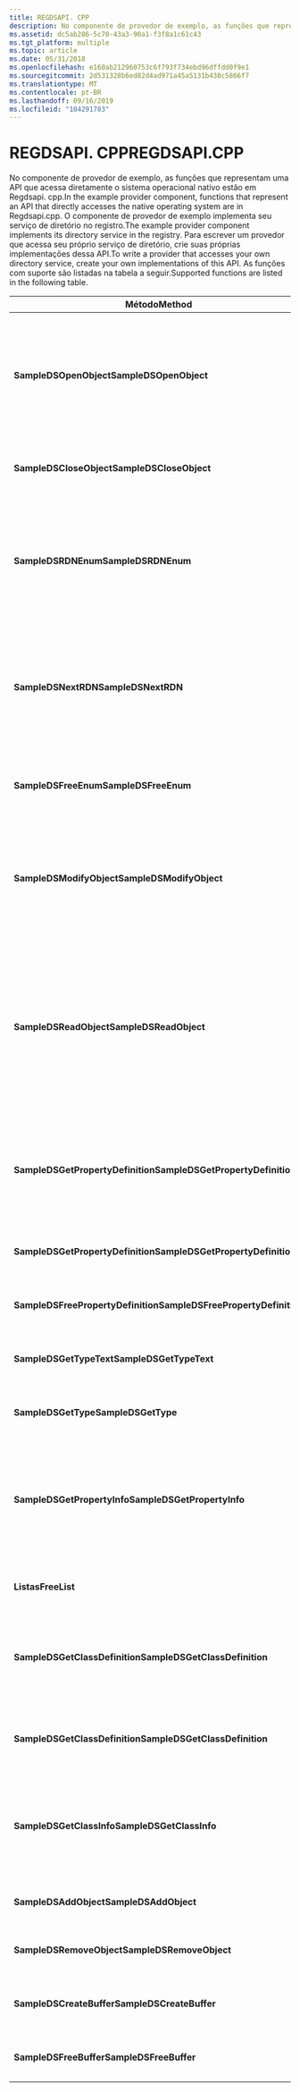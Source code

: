 ```yaml
---
title: REGDSAPI. CPP
description: No componente de provedor de exemplo, as funções que representam uma API que acessa diretamente o sistema operacional nativo estão em Regdsapi. cpp.
ms.assetid: dc5ab286-5c70-43a3-90a1-f3f8a1c61c43
ms.tgt_platform: multiple
ms.topic: article
ms.date: 05/31/2018
ms.openlocfilehash: e160ab212960753c6f793f734ebd96dffdd0f9e1
ms.sourcegitcommit: 2d531328b6ed82d4ad971a45a5131b430c5866f7
ms.translationtype: MT
ms.contentlocale: pt-BR
ms.lasthandoff: 09/16/2019
ms.locfileid: "104291783"
---
```

# <a name="regdsapicpp"></a><span data-ttu-id="027c9-103">REGDSAPI. CPP</span><span class="sxs-lookup"><span data-stu-id="027c9-103">REGDSAPI.CPP</span></span>

<span data-ttu-id="027c9-104">No componente de provedor de exemplo, as funções que representam uma API que acessa diretamente o sistema operacional nativo estão em Regdsapi. cpp.</span><span class="sxs-lookup"><span data-stu-id="027c9-104">In the example provider component, functions that represent an API that directly accesses the native operating system are in Regdsapi.cpp.</span></span> <span data-ttu-id="027c9-105">O componente de provedor de exemplo implementa seu serviço de diretório no registro.</span><span class="sxs-lookup"><span data-stu-id="027c9-105">The example provider component implements its directory service in the registry.</span></span> <span data-ttu-id="027c9-106">Para escrever um provedor que acessa seu próprio serviço de diretório, crie suas próprias implementações dessa API.</span><span class="sxs-lookup"><span data-stu-id="027c9-106">To write a provider that accesses your own directory service, create your own implementations of this API.</span></span> <span data-ttu-id="027c9-107">As funções com suporte são listadas na tabela a seguir.</span><span class="sxs-lookup"><span data-stu-id="027c9-107">Supported functions are listed in the following table.</span></span>



| <span data-ttu-id="027c9-108">Método</span><span class="sxs-lookup"><span data-stu-id="027c9-108">Method</span></span>                             | <span data-ttu-id="027c9-109">Descrição</span><span class="sxs-lookup"><span data-stu-id="027c9-109">Description</span></span>                                                                                                                                                                                    |
|------------------------------------|------------------------------------------------------------------------------------------------------------------------------------------------------------------------------------------------|
| <span data-ttu-id="027c9-110">**SampleDSOpenObject**</span><span class="sxs-lookup"><span data-stu-id="027c9-110">**SampleDSOpenObject**</span></span>             | <span data-ttu-id="027c9-111">Abra este objeto por nome.</span><span class="sxs-lookup"><span data-stu-id="027c9-111">Open this object by name.</span></span> <span data-ttu-id="027c9-112">Se o parâmetro de tipo de classe de esquema for **nulo**, preencha o tipo encontrado.</span><span class="sxs-lookup"><span data-stu-id="027c9-112">If the schema class type parameter is **NULL**, fill in the type found.</span></span> <span data-ttu-id="027c9-113">Recupere um identificador no objeto.</span><span class="sxs-lookup"><span data-stu-id="027c9-113">Retrieve a handle on the object.</span></span>                                                             |
| <span data-ttu-id="027c9-114">**SampleDSCloseObject**</span><span class="sxs-lookup"><span data-stu-id="027c9-114">**SampleDSCloseObject**</span></span>            | <span data-ttu-id="027c9-115">Use o identificador recuperado por **SampleDSOpenObject**.</span><span class="sxs-lookup"><span data-stu-id="027c9-115">Use the handle retrieved by **SampleDSOpenObject**.</span></span>                                                                                                                                            |
| <span data-ttu-id="027c9-116">**SampleDSRDNEnum**</span><span class="sxs-lookup"><span data-stu-id="027c9-116">**SampleDSRDNEnum**</span></span>                | <span data-ttu-id="027c9-117">Recupere o identificador em um objeto enumerador para gerenciar a enumeração de nomes diferenciados relativos (RDNs) de um objeto de contêiner.</span><span class="sxs-lookup"><span data-stu-id="027c9-117">Retrieve the handle on an enumerator object to manage the enumeration of relative distinguished names (RDNs) from a container object.</span></span>                                                          |
| <span data-ttu-id="027c9-118">**SampleDSNextRDN**</span><span class="sxs-lookup"><span data-stu-id="027c9-118">**SampleDSNextRDN**</span></span>                | <span data-ttu-id="027c9-119">Usando o identificador recuperado por **SampleDSRDNEnum**, obtenha o próximo nome distinto relativo desse objeto de contêiner.</span><span class="sxs-lookup"><span data-stu-id="027c9-119">Using the handle retrieved by **SampleDSRDNEnum**, get the next relative distinguished name from this container object.</span></span>                                                                        |
| <span data-ttu-id="027c9-120">**SampleDSFreeEnum**</span><span class="sxs-lookup"><span data-stu-id="027c9-120">**SampleDSFreeEnum**</span></span>               | <span data-ttu-id="027c9-121">Libere o objeto enumerador alocado em **SampleDSRDNEnum**.</span><span class="sxs-lookup"><span data-stu-id="027c9-121">Free the enumerator object allocated in **SampleDSRDNEnum**.</span></span>                                                                                                                                   |
| <span data-ttu-id="027c9-122">**SampleDSModifyObject**</span><span class="sxs-lookup"><span data-stu-id="027c9-122">**SampleDSModifyObject**</span></span>           | <span data-ttu-id="027c9-123">Modifique as propriedades de um objeto no serviço de diretório de acordo com o identificador do objeto e uma lista de atributos e seus valores.</span><span class="sxs-lookup"><span data-stu-id="027c9-123">Modify properties of an object in the directory service given the handle of the object and a list of attributes and their values.</span></span>                                                              |
| <span data-ttu-id="027c9-124">**SampleDSReadObject**</span><span class="sxs-lookup"><span data-stu-id="027c9-124">**SampleDSReadObject**</span></span>             | <span data-ttu-id="027c9-125">Leia as propriedades do objeto do serviço de diretório.</span><span class="sxs-lookup"><span data-stu-id="027c9-125">Read the properties of the object from the directory service.</span></span> <span data-ttu-id="027c9-126">Mapeie a sintaxe do armazenamento nativo para os valores de sintaxe do ADS apropriados.</span><span class="sxs-lookup"><span data-stu-id="027c9-126">Map the syntax from the native storage to the appropriate ADS syntax values.</span></span> <span data-ttu-id="027c9-127">Manipule Propriedades com vários valores de acordo.</span><span class="sxs-lookup"><span data-stu-id="027c9-127">Handle properties with multiple values accordingly.</span></span> |
| <span data-ttu-id="027c9-128">**SampleDSGetPropertyDefinition**</span><span class="sxs-lookup"><span data-stu-id="027c9-128">**SampleDSGetPropertyDefinition**</span></span>  | <span data-ttu-id="027c9-129">No esquema, pesquise todas as definições de propriedade e seus atributos para esse tipo de objeto de classe de esquema.</span><span class="sxs-lookup"><span data-stu-id="027c9-129">In the schema, look up all property definitions and their attributes for this type of schema class object.</span></span>                                                                                     |
| <span data-ttu-id="027c9-130">**SampleDSGetPropertyDefinition**</span><span class="sxs-lookup"><span data-stu-id="027c9-130">**SampleDSGetPropertyDefinition**</span></span>  | <span data-ttu-id="027c9-131">No esquema, pesquise essa propriedade e seus atributos por nome.</span><span class="sxs-lookup"><span data-stu-id="027c9-131">In the schema, look up this property and its attributes by name.</span></span>                                                                                                                               |
| <span data-ttu-id="027c9-132">**SampleDSFreePropertyDefinition**</span><span class="sxs-lookup"><span data-stu-id="027c9-132">**SampleDSFreePropertyDefinition**</span></span> | <span data-ttu-id="027c9-133">Memória livre alocada por **GetPropertyDefinition**.</span><span class="sxs-lookup"><span data-stu-id="027c9-133">Free memory allocated by **GetPropertyDefinition**.</span></span>                                                                                                                                            |
| <span data-ttu-id="027c9-134">**SampleDSGetTypeText**</span><span class="sxs-lookup"><span data-stu-id="027c9-134">**SampleDSGetTypeText**</span></span>            | <span data-ttu-id="027c9-135">Obter o tipo de classe de esquema de um objeto no formato de texto.</span><span class="sxs-lookup"><span data-stu-id="027c9-135">Get the schema class type of an object in text format.</span></span>                                                                                                                                         |
| <span data-ttu-id="027c9-136">**SampleDSGetType**</span><span class="sxs-lookup"><span data-stu-id="027c9-136">**SampleDSGetType**</span></span>                | <span data-ttu-id="027c9-137">Obter o tipo de classe de esquema de um objeto.</span><span class="sxs-lookup"><span data-stu-id="027c9-137">Get the schema class type of an object.</span></span>                                                                                                                                                        |
| <span data-ttu-id="027c9-138">**SampleDSGetPropertyInfo**</span><span class="sxs-lookup"><span data-stu-id="027c9-138">**SampleDSGetPropertyInfo**</span></span>        | <span data-ttu-id="027c9-139">Dado um identificador no objeto de classe de esquema e um nome de propriedade, recupere as informações de propriedade, como sintaxe e assim por diante.</span><span class="sxs-lookup"><span data-stu-id="027c9-139">Given a handle on the schema class object and a property name, retrieve the property information, like syntax, and so on.</span></span>                                                                      |
| <span data-ttu-id="027c9-140">**Listas**</span><span class="sxs-lookup"><span data-stu-id="027c9-140">**FreeList**</span></span>                       | <span data-ttu-id="027c9-141">Libere a memória usada por uma lista de LPWSTR \_ .</span><span class="sxs-lookup"><span data-stu-id="027c9-141">Free the memory used by a LPWSTR\_LIST.</span></span>                                                                                                                                                        |
| <span data-ttu-id="027c9-142">**SampleDSGetClassDefinition**</span><span class="sxs-lookup"><span data-stu-id="027c9-142">**SampleDSGetClassDefinition**</span></span>     | <span data-ttu-id="027c9-143">Recupere o conjunto de todas as definições de classe de esquema e seus dados associados do esquema.</span><span class="sxs-lookup"><span data-stu-id="027c9-143">Retrieve the set of all schema class definitions and their associated data from the schema.</span></span>                                                                                                    |
| <span data-ttu-id="027c9-144">**SampleDSGetClassDefinition**</span><span class="sxs-lookup"><span data-stu-id="027c9-144">**SampleDSGetClassDefinition**</span></span>     | <span data-ttu-id="027c9-145">Recuperar dados sobre uma classe de esquema específica no esquema.</span><span class="sxs-lookup"><span data-stu-id="027c9-145">Retrieve data about a particular schema class in the schema.</span></span>                                                                                                                                   |
| <span data-ttu-id="027c9-146">**SampleDSGetClassInfo**</span><span class="sxs-lookup"><span data-stu-id="027c9-146">**SampleDSGetClassInfo**</span></span>           | <span data-ttu-id="027c9-147">Considerando o nome de uma classe de esquema, pesquise seus dados associados, como propriedades obrigatórias.</span><span class="sxs-lookup"><span data-stu-id="027c9-147">Given the name of a schema class, look up its associated data, like mandatory properties.</span></span>                                                                                                      |
| <span data-ttu-id="027c9-148">**SampleDSAddObject**</span><span class="sxs-lookup"><span data-stu-id="027c9-148">**SampleDSAddObject**</span></span>              | <span data-ttu-id="027c9-149">Adicione um objeto no serviço de diretório.</span><span class="sxs-lookup"><span data-stu-id="027c9-149">Add an object in the directory service.</span></span>                                                                                                                                                        |
| <span data-ttu-id="027c9-150">**SampleDSRemoveObject**</span><span class="sxs-lookup"><span data-stu-id="027c9-150">**SampleDSRemoveObject**</span></span>           | <span data-ttu-id="027c9-151">Remova um objeto do serviço de diretório.</span><span class="sxs-lookup"><span data-stu-id="027c9-151">Remove an object from the directory service.</span></span>                                                                                                                                                   |
| <span data-ttu-id="027c9-152">**SampleDSCreateBuffer**</span><span class="sxs-lookup"><span data-stu-id="027c9-152">**SampleDSCreateBuffer**</span></span>           | <span data-ttu-id="027c9-153">Crie um buffer de memória para dados de atributo e dados de operação.</span><span class="sxs-lookup"><span data-stu-id="027c9-153">Create a memory buffer for attribute data and operation data.</span></span>                                                                                                                                  |
| <span data-ttu-id="027c9-154">**SampleDSFreeBuffer**</span><span class="sxs-lookup"><span data-stu-id="027c9-154">**SampleDSFreeBuffer**</span></span>             | <span data-ttu-id="027c9-155">Libere o buffer criado em **SampleDSCreateBuffer**.</span><span class="sxs-lookup"><span data-stu-id="027c9-155">Free the buffer created in **SampleDSCreateBuffer**.</span></span>                                                                                                                                           |



 

 

 




